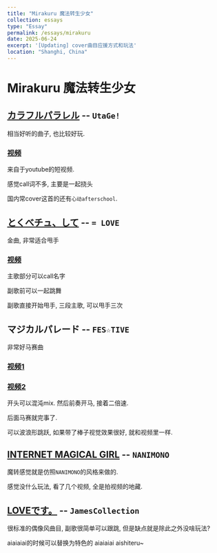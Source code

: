 ```yaml
---
title: "Mirakuru 魔法转生少女"
collection: essays
type: "Essay"
permalink: /essays/mirakuru
date: 2025-06-24
excerpt: '[Updating] cover曲目应援方式和玩法'
location: "Shanghi, China"
---
```


# Mirakuru 魔法转生少女

## [カラフルパラレル](https://www.youtube.com/watch?v=CXquVye7vvs) -- `UtaGe!`

相当好听的曲子, 也比较好玩.

### [视频](https://www.youtube.com/shorts/BexZxd2ljck)

来自于youtube的短视频.

感觉call词不多, 主要是一起挠头

国内常cover这首的还有`心动afterschool`.

## [とくべチュ、して](https://www.youtube.com/watch?v=F3P8vcZkIh4) -- `= LOVE`

金曲, 非常适合甩手

### [视频](https://www.bilibili.com/video/BV1wfNXzHEXT)

主歌部分可以call名字

副歌前可以一起跳舞

副歌直接开始甩手, 三段主歌, 可以甩手三次

## マジカルパレード -- `FES☆TIVE`

非常好马赛曲

### [视频1](https://www.youtube.com/watch?v=NkHAYvMEL3Q)
### [视频2](https://www.youtube.com/watch?v=vly65mrlct8)

开头可以混沌mix. 然后前奏开马, 接着二倍速.

后面马赛就完事了.

可以波浪形跳跃, 如果带了棒子视觉效果很好, 就和视频里一样.

## [INTERNET MAGICAL GIRL](https://www.youtube.com/watch?v=JYAgWNLGnJE) -- `NANIMONO`

魔转感觉就是仿照`NANIMONO`的风格来做的.

感觉没什么玩法, 看了几个视频, 全是拍视频的地藏.

## [LOVEです。](https://www.youtube.com/watch?v=hAWQ5gMYgYc) -- `JamesCollection`

很标准的偶像风曲目, 副歌很简单可以跟跳, 但是缺点就是除此之外没啥玩法?

aiaiaiai的时候可以替换为特色的 aiaiaiai aishiteru~



